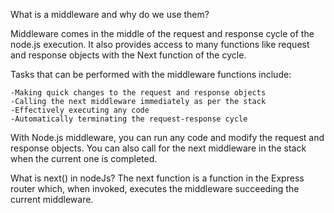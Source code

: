 What is a  middleware and why do we use them?

Middleware comes in the middle of the request and response cycle of the node.js execution. It also provides access to many functions like request and response objects with the Next function of the cycle.

Tasks that can be performed with the middleware functions include:

    -Making quick changes to the request and response objects
    -Calling the next middleware immediately as per the stack
    -Effectively executing any code
    -Automatically terminating the request-response cycle


With Node.js middleware, you can run any code and modify the request and response objects. You can also call for the next middleware in the stack when the current one is completed. 


What is next() in nodeJs?
The next function is a function in the Express router which, when invoked, executes the middleware succeeding the current middleware.